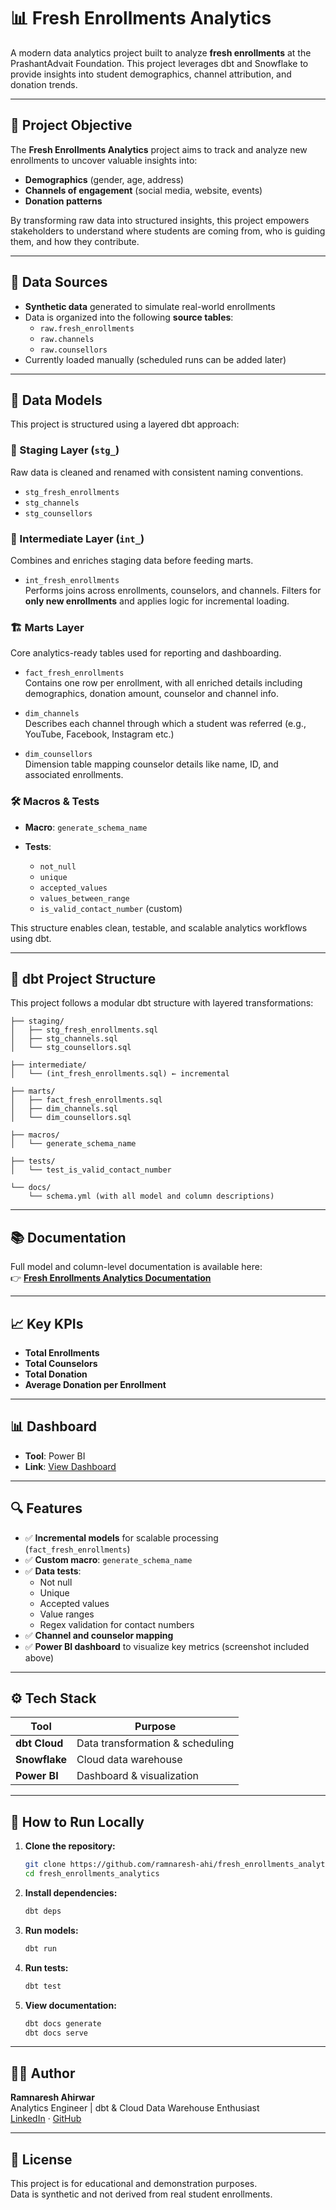 # 📊 Fresh Enrollments Analytics

A modern data analytics project built to analyze **fresh enrollments** at the PrashantAdvait Foundation. This project leverages dbt and Snowflake to provide insights into student demographics, channel attribution, and donation trends.

---

## 📌 Project Objective

The **Fresh Enrollments Analytics** project aims to track and analyze new enrollments to uncover valuable insights into:

- **Demographics** (gender, age, address)
- **Channels of engagement** (social media, website, events)
- **Donation patterns**

By transforming raw data into structured insights, this project empowers stakeholders to understand where students are coming from, who is guiding them, and how they contribute.

---

## 🧩 Data Sources

- **Synthetic data** generated to simulate real-world enrollments
- Data is organized into the following **source tables**:
  - `raw.fresh_enrollments`
  - `raw.channels`
  - `raw.counsellors`
- Currently loaded manually (scheduled runs can be added later)

---

## 🧱 Data Models

This project is structured using a layered dbt approach:

### 🧩 Staging Layer (`stg_`)
Raw data is cleaned and renamed with consistent naming conventions.

- `stg_fresh_enrollments`
- `stg_channels`
- `stg_counsellors`

### 🔄 Intermediate Layer (`int_`)
Combines and enriches staging data before feeding marts.

- `int_fresh_enrollments`  
  Performs joins across enrollments, counselors, and channels. Filters for **only new enrollments** and applies logic for incremental loading.

### 🏗️ Marts Layer
Core analytics-ready tables used for reporting and dashboarding.

- `fact_fresh_enrollments`  
  Contains one row per enrollment, with all enriched details including demographics, donation amount, counselor and channel info.

- `dim_channels`  
  Describes each channel through which a student was referred (e.g., YouTube, Facebook, Instagram etc.)

- `dim_counsellors`  
  Dimension table mapping counselor details like name, ID, and associated enrollments.

### 🛠️ Macros & Tests

- **Macro**: `generate_schema_name`  

- **Tests**:
  - `not_null`
  - `unique`
  - `accepted_values`
  - `values_between_range`
  - `is_valid_contact_number` (custom)

This structure enables clean, testable, and scalable analytics workflows using dbt.

---

## 🧱 dbt Project Structure

This project follows a modular dbt structure with layered transformations:

```text
├── staging/
│   ├── stg_fresh_enrollments.sql
│   ├── stg_channels.sql
│   └── stg_counsellors.sql

├── intermediate/
│   └── (int_fresh_enrollments.sql) ← incremental

├── marts/
│   ├── fact_fresh_enrollments.sql  
│   ├── dim_channels.sql
│   └── dim_counsellors.sql

├── macros/
│   └── generate_schema_name

├── tests/
│   └── test_is_valid_contact_number

└── docs/
    └── schema.yml (with all model and column descriptions)
```

---

## 📚 Documentation

Full model and column-level documentation is available here:  
👉 **[Fresh Enrollments Analytics Documentation](https://ramnaresh-ahi.github.io/fresh_enrollments_analytics/)**

---

## 📈 Key KPIs

- **Total Enrollments**
- **Total Counselors**
- **Total Donation**
- **Average Donation per Enrollment**

---

## 📊 Dashboard

- **Tool**: Power BI
- **Link**: [View Dashboard](https://github.com/ramnaresh-ahi/fresh_enrollments_analytics/blob/main/Images/fresh_enrollments_analytics_dashboard.png)

---

## 🔍 Features

- ✅ **Incremental models** for scalable processing (`fact_fresh_enrollments`)
- ✅ **Custom macro**: `generate_schema_name` 
- ✅ **Data tests**:
  - Not null
  - Unique
  - Accepted values
  - Value ranges
  - Regex validation for contact numbers
- ✅ **Channel and counselor mapping**
- ✅ **Power BI dashboard** to visualize key metrics (screenshot included above)

---

## ⚙️ Tech Stack

| Tool            | Purpose                          |
|-----------------|----------------------------------|
| **dbt Cloud**   | Data transformation & scheduling |
| **Snowflake**   | Cloud data warehouse             |
| **Power BI**    | Dashboard & visualization        |

---

## 🚀 How to Run Locally

1. **Clone the repository:**

   ```bash
   git clone https://github.com/ramnaresh-ahi/fresh_enrollments_analytics.git
   cd fresh_enrollments_analytics
   ```

2. **Install dependencies:**

   ```bash
   dbt deps
   ```

3. **Run models:**

   ```bash
   dbt run
   ```

4. **Run tests:**

   ```bash
   dbt test
   ```

5. **View documentation:**

   ```bash
   dbt docs generate
   dbt docs serve
   ```

---

## 👨‍💻 Author

**Ramnaresh Ahirwar**  
Analytics Engineer | dbt & Cloud Data Warehouse Enthusiast  
[LinkedIn](https://www.linkedin.com/in/ramnaresh-ahirwar-77abc/) · [GitHub](https://github.com/ramnaresh-ahi)

---

## 📌 License

This project is for educational and demonstration purposes.  
Data is synthetic and not derived from real student enrollments.


